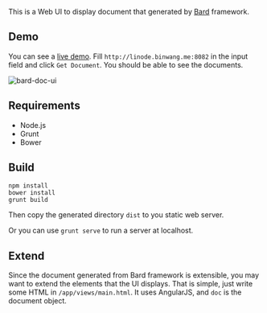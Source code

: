 
This is a Web UI to display document that generated by [Bard](https://github.com/wb14123/bard) framework.

Demo
----------

You can see a [live demo](http://doc-ui.bardframework.com/). Fill `http://linode.binwang.me:8082`
 in the input field and click `Get Document`. You should be able to see the documents.
 
 ![bard-doc-ui](https://cloud.githubusercontent.com/assets/1906051/5196278/42b7f008-7566-11e4-822b-24eb6e3cb744.gif)


Requirements
---------

* Node.js
* Grunt
* Bower

Build
---------

```
npm install
bower install
grunt build
```

Then copy the generated directory `dist` to you static web server.

Or you can use `grunt serve` to run a server at localhost.

Extend
----------

Since the document generated from Bard framework is extensible, you may want to extend the elements
that the UI displays. That is simple, just write some HTML in `/app/views/main.html`. It uses AngularJS,
and `doc` is the document object.

